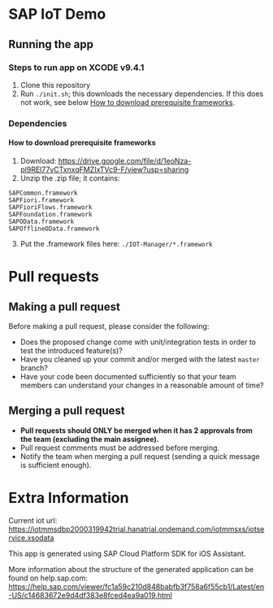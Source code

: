 # SAP IoT Demo
## Running the app
### Steps to run app on XCODE v9.4.1
1. Clone this repository
2. Run `./init.sh`; this downloads the necessary dependencies. If this does not work, see below [How to download prerequisite frameworks](#how-to-download-prerequisite-frameworks).

### Dependencies
#### How to download prerequisite frameworks
1. Download: https://drive.google.com/file/d/1eoNza-pl9REl77vCTxnxqFMZIxTVc9-F/view?usp=sharing
2. Unzip the .zip file; it contains:
```
SAPCommon.framework
SAPFiori.framework
SAPFioriFlows.framework
SAPFoundation.framework
SAPOData.framework
SAPOfflineOData.framework
```
3. Put the .framework files here: `./IOT-Manager/*.framework`

# Pull requests
## Making a pull request
Before making a pull request, please consider the following:
* Does the proposed change come with unit/integration tests in order to test the introduced feature(s)?
* Have you cleaned up your commit and/or merged with the latest `master` branch?
* Have your code been documented sufficiently so that your team members can understand your changes in a reasonable amount of time?

## Merging a pull request
* **Pull requests should ONLY be merged when it has 2 approvals from the team (excluding the main assignee).**
* Pull request comments must be addressed before merging.
* Notify the team when merging a pull request (sending a quick message is sufficient enough).

# Extra Information
Current iot url: https://iotmmsdbp2000319942trial.hanatrial.ondemand.com/iotmmsxs/iotservice.xsodata

This app is generated using SAP Cloud Platform SDK for iOS Assistant.

More information about the structure of the generated application can be found on help.sap.com:
https://help.sap.com/viewer/fc1a59c210d848babfb3f758a6f55cb1/Latest/en-US/c14683672e9d4df383e8fced4ea9a019.html
